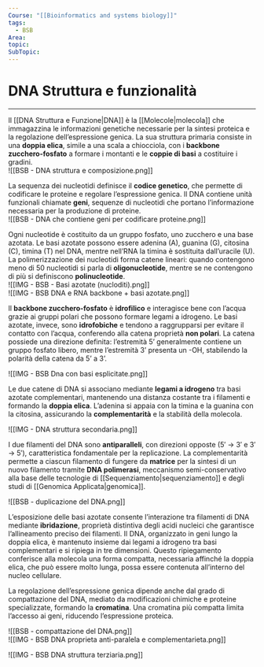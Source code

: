 ```yaml
---
Course: "[[Bioinformatics and systems biology]]"
tags:
  - BSB
Area:
topic:
SubTopic:
---
```

# DNA Struttura e funzionalità
---
Il [[DNA Struttura e Funzione|DNA]] è la [[Molecole|molecola]] che immagazzina le informazioni genetiche necessarie per la sintesi proteica e la regolazione dell’espressione genica. La sua struttura primaria consiste in una **doppia elica**, simile a una scala a chiocciola, con i **backbone zucchero-fosfato** a formare i montanti e le **coppie di basi** a costituire i gradini.  
![[BSB - DNA struttura e composizione.png]]  

La sequenza dei nucleotidi definisce il **codice genetico**, che permette di codificare le proteine e regolare l’espressione genica. Il DNA contiene unità funzionali chiamate **geni**, sequenze di nucleotidi che portano l’informazione necessaria per la produzione di proteine.  
![[BSB - DNA che contiene geni per codificare proteine.png]]  

Ogni nucleotide è costituito da un gruppo fosfato, uno zucchero e una base azotata. Le basi azotate possono essere adenina (A), guanina (G), citosina (C), timina (T) nel DNA, mentre nell’RNA la timina è sostituita dall’uracile (U). La polimerizzazione dei nucleotidi forma catene lineari: quando contengono meno di 50 nucleotidi si parla di **oligonucleotide**, mentre se ne contengono di più si definiscono **polinucleotide**.  
![[IMG  -  BSB - Basi azotate (nucloditi).png]]  
![[IMG - BSB DNA e RNA backbone + basi azotate.png]]  

Il **backbone zucchero-fosfato** è **idrofilico** e interagisce bene con l’acqua grazie ai gruppi polari che possono formare legami a idrogeno. Le basi azotate, invece, sono **idrofobiche** e tendono a raggrupparsi per evitare il contatto con l’acqua, conferendo alla catena proprietà **non polari**. La catena possiede una direzione definita: l’estremità 5’ generalmente contiene un gruppo fosfato libero, mentre l’estremità 3’ presenta un -OH, stabilendo la polarità della catena da 5’ a 3’.  

![[IMG - BSB Dna con basi esplicitate.png]]  

Le due catene di DNA si associano mediante **legami a idrogeno** tra basi azotate complementari, mantenendo una distanza costante tra i filamenti e formando la **doppia elica**. L’adenina si appaia con la timina e la guanina con la citosina, assicurando la **complementarità** e la stabilità della molecola.  

![[IMG - DNA struttura secondaria.png]]  

I due filamenti del DNA sono **antiparalleli**, con direzioni opposte (5′ → 3′ e 3′ → 5′), caratteristica fondamentale per la replicazione. La complementarità permette a ciascun filamento di fungere da **matrice** per la sintesi di un nuovo filamento tramite **DNA polimerasi**, meccanismo semi-conservativo alla base delle tecnologie di [[Sequenziamento|sequenziamento]] e degli studi di [[Genomica Applicata|genomica]].  

![[BSB - duplicazione del DNA.png]]  

L’esposizione delle basi azotate consente l’interazione tra filamenti di DNA mediante **ibridazione**, proprietà distintiva degli acidi nucleici che garantisce l’allineamento preciso dei filamenti. Il DNA, organizzato in geni lungo la doppia elica, è mantenuto insieme dai legami a idrogeno tra basi complementari e si ripiega in tre dimensioni. Questo ripiegamento conferisce alla molecola una forma compatta, necessaria affinché la doppia elica, che può essere molto lunga, possa essere contenuta all’interno del nucleo cellulare.  

La regolazione dell’espressione genica dipende anche dal grado di compattazione del DNA, mediato da modificazioni chimiche e proteine specializzate, formando la **cromatina**. Una cromatina più compatta limita l’accesso ai geni, riducendo l’espressione proteica.  

![[BSB - compattazione del DNA.png]]  
![[IMG - BSB DNA proprieta anti-paralela e complementarieta.png]]



![[IMG - BSB DNA struttura terziaria.png]]
